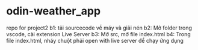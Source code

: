 # odin-weather_app
repo for project2
b1: tải sourcecode về máy và giải nén
b2: Mở folder trong vscode, cài extension Live Server
b3: Mở src, mở file index.html
b4: Trong file index.html, nháy chuột phải open with live server để chạy ứng dụng